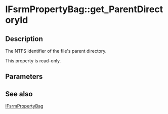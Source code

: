 # IFsrmPropertyBag::get_ParentDirectoryId

## Description

The NTFS identifier of the file's parent directory.

This property is read-only.

## Parameters

## See also

[IFsrmPropertyBag](https://learn.microsoft.com/previous-versions/windows/desktop/api/fsrmpipeline/nn-fsrmpipeline-ifsrmpropertybag)